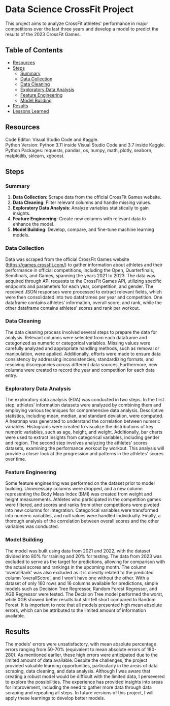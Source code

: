 # **Data Science CrossFit Project**
This project aims to analyze CrossFit athletes' performance in major competitions over the last three years and develop a model to predict the results of the 2023 CrossFit Games.

## **Table of Contents**
- [Resources](#resources)
- [Steps](#steps)
  - [Summary](#summary)
  - [Data Collection](#data-collection)
  - [Data Cleaning](#data-cleaning)
  - [Exploratory Data Analysis](#exploratory-data-analysis)
  - [Feature Engineering](#feature-engineering)
  - [Model Building](#model-building)
- [Results](#results)
- [Lessons Learned](#lessons-learned)

## **Resources**
Code Editor: Visual Studio Code and Kaggle.  
Python Version: Python 3.11 inside Visual Studio Code and 3.7 inside Kaggle.  
Python Packages: requests, pandas, os, numpy, math, plotly, seaborn, matplotlib, sklearn, xgboost.

## **Steps**

### **Summary**
1. **Data Collection**: Scrape data from the official CrossFit Games website.
2. **Data Cleaning**: Filter relevant columns and handle missing values.
3. **Exploratory Data Analysis**: Analyze variables statistically to gain insights.
4. **Feature Engineering**: Create new columns with relevant data to enhance the model.
5. **Model Building**: Develop, compare, and fine-tune machine learning models.

### **Data Collection**
Data was scraped from the official CrossFit Games website (https://games.crossfit.com/) to gather information about athletes and their performance in official competitions, including the Open, Quarterfinals, Semifinals, and Games, spanning the years 2021 to 2023. The data was acquired through API requests to the CrossFit Games API, utilizing specific endpoints and parameters for each year, competition, and gender. The received JSON responses were processed to extract relevant fields, which were then consolidated into two dataframes per year and competition. One dataframe contains athletes' information, overall score, and rank, while the other dataframe contains athletes' scores and rank per workout.

### **Data Cleaning**
The data cleaning process involved several steps to prepare the data for analysis. Relevant columns were selected from each dataframe and categorized as numeric or categorical variables. Missing values were carefully analyzed and appropriate handling methods, such as removal or manipulation, were applied. Additionally, efforts were made to ensure data consistency by addressing inconsistencies, standardizing formats, and resolving discrepancies across different data sources. Furthermore, new columns were created to record the year and competition for each data entry.

### **Exploratory Data Analysis**
The exploratory data analysis (EDA) was conducted in two steps. In the first step, athletes' information datasets were analyzed by combining them and employing various techniques for comprehensive data analysis. Descriptive statistics, including mean, median, and standard deviation, were computed. A heatmap was generated to understand the correlation between numeric variables. Histograms were created to visualize the distributions of key numeric variables, such as age, height, and weight. Additionally, bar charts were used to extract insights from categorical variables, including gender and region. The second step involves analyzing the athletes' scores datasets, examining the performance workout by workout. This analysis will provide a closer look at the progression and patterns in the athletes' scores over time.

### **Feature Engineering**
Some feature engineering was performed on the dataset prior to model building. Unnecessary columns were dropped, and a new column representing the Body Mass Index (BMI) was created from weight and height measurements. Athletes who participated in the competition games were filtered, and scores and ranks from other competitions were pivoted into new columns for integration. Categorical variables were transformed into numeric variables, and null values were handled individually. Finally, a thorough analysis of the correlation between overall scores and the other variables was conducted.

### **Model Building**
The model was built using data from 2021 and 2022, with the dataset divided into 80% for training and 20% for testing. The data from 2023 was excluded to serve as the target for predictions, allowing for comparison with the actual scores and rankings in the upcoming month. The column 'overallRank' was also excluded as it is directly related to the predicted column 'overallScore', and I won't have one without the other. With a dataset of only 160 rows and 16 columns available for predictions, simple models such as Decision Tree Regressor, Random Forest Regressor, and XGB Regressor were tested. The Decision Tree model performed the worst, while XGB showed better results but still fell short compared to Random Forest. It is important to note that all models presented high mean absolute errors, which can be attributed to the limited amount of information available.

## **Results**
The models' errors were unsatisfactory, with mean absolute percentage errors ranging from 50-70% (equivalent to mean absolute errors of 180-280). As mentioned earlier, these high errors were anticipated due to the limited amount of data available. Despite the challenges, the project provided valuable learning opportunities, particularly in the areas of data scraping, data cleaning, and data analysis. Although I was aware that creating a robust model would be difficult with the limited data, I persevered to explore the possibilities. The experience has provided insights into areas for improvement, including the need to gather more data through data scraping and repeating all steps. In future versions of this project, I will apply these learnings to develop better models.
